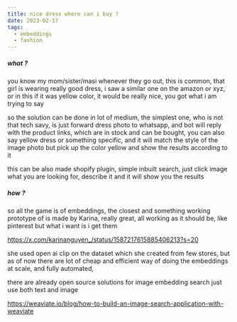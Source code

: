 ```yaml
---
title: nice dress where can i buy ?
date: 2023-02-17
tags:
  - embeddings
  - fashion
---
```

##### what ?

you know my mom/sister/masi whenever they go out, this is common, that girl is wearing really good dress, i saw a similar one on the amazon or xyz, or in this if it was yellow color, it would be really nice, you got what i am trying to say

so the solution can be done in lot of medium, the simplest one, who is not that tech savy, is just forward dress photo to whatsapp, and bot will reply with the product links, which are in stock and can be bought, you can also say yellow dress or something specific, and it will match the style of the image photo but pick up the color yellow and show the results according to it

this can be also made shopify plugin, simple inbuilt search, just click image what you are looking for, describe it and it will show you the results

##### how ?

so all the game is of embeddings, the closest and something working prototype of is made by Karina, really great, all working as it should be, like pinterest but what i want is i get them

https://x.com/karinanguyen_/status/1587217615885406213?s=20

she used open ai clip on the dataset which she created from few stores, but as of now there are lot of cheap and efficient way of doing the embeddings at scale, and fully automated, 

there are already open source solutions for image embedding search just use both text and image 

https://weaviate.io/blog/how-to-build-an-image-search-application-with-weaviate





